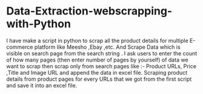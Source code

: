 # Data-Extraction-webscrapping-with-Python
I have make a script in python to scrap all the product details for multiple E-commerce platform like Meesho ,Ebay ,etc. And Scrape Data which is visible on search page from the search string .
I ask users to enter the count of how many pages (then enter number of pages by yourself) of data we want to scrap then scrap only from search pages like :- Product URLs, Price ,Title  and Image URL and append the data in excel file.
Scraping product details from product pages for every URLs that we got from the first script and save it into an excel file.

